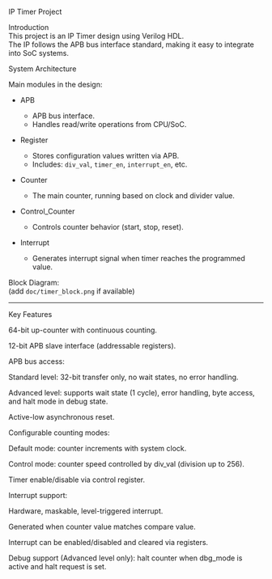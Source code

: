 IP Timer Project

Introduction  
This project is an IP Timer design using Verilog HDL.  
The IP follows the APB bus interface standard, making it easy to integrate into SoC systems.  

System Architecture  

Main modules in the design:  
- APB  
  - APB bus interface.  
  - Handles read/write operations from CPU/SoC.  

- Register  
  - Stores configuration values written via APB.  
  - Includes: `div_val`, `timer_en`, `interrupt_en`, etc.  

- Counter 
  - The main counter, running based on clock and divider value.  

- Control_Counter  
  - Controls counter behavior (start, stop, reset).  

- Interrupt  
  - Generates interrupt signal when timer reaches the programmed value.  

Block Diagram:  
(add `doc/timer_block.png` if available)  

---

Key Features

64-bit up-counter with continuous counting.

12-bit APB slave interface (addressable registers).

APB bus access:

Standard level: 32-bit transfer only, no wait states, no error handling.

Advanced level: supports wait state (1 cycle), error handling, byte access, and halt mode in debug state.

Active-low asynchronous reset.

Configurable counting modes:

Default mode: counter increments with system clock.

Control mode: counter speed controlled by div_val (division up to 256).

Timer enable/disable via control register.

Interrupt support:

Hardware, maskable, level-triggered interrupt.

Generated when counter value matches compare value.

Interrupt can be enabled/disabled and cleared via registers.

Debug support (Advanced level only): halt counter when dbg_mode is active and halt request is set.




